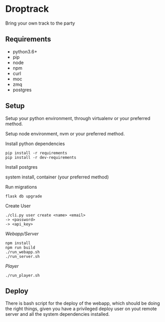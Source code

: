 Droptrack
=========

Bring your own track to the party


Requirements
------------

- python3.6+
- pip
- node
- npm
- curl
- moc
- zmq
- postgres


Setup
-----

Setup your python environment, through virtualenv or your preferred method.

Setup node environment, nvm or your preferred method.

Install python dependencies

    pip install -r requirements
    pip install -r dev-requirements

Install postgres

system install, container (your preferred method)

Run migrations

    flask db upgrade

Create User

    ./cli.py user create <name> <email>
    -> <password>
    -> <api_key>

*Webapp/Server*

    npm install
    npm run build
    ./run_webapp.sh
    ./run_server.sh

*Player*

    ./run_player.sh


Deploy
------

There is bash script for the deploy of the webapp, which
should be doing the right things, given you have a privileged
deploy user on yout remote server and all the system
dependencies installed.
